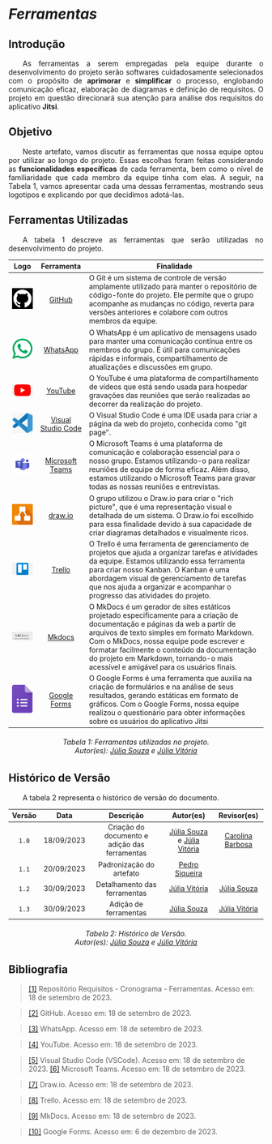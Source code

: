 # ***Ferramentas***

## **Introdução**
<p align="justify">
&emsp;&emsp;As ferramentas a serem empregadas pela equipe durante o desenvolvimento do projeto serão softwares cuidadosamente selecionados com o propósito de <b>aprimorar</b> e <b>simplificar</b> o processo, englobando comunicação eficaz, elaboração de diagramas e definição de requisitos. O projeto em questão direcionará sua atenção para análise dos requisitos do aplicativo <b>Jitsi</b>.
</p>

## **Objetivo**
<p align="justify">
&emsp;&emsp;Neste artefato, vamos discutir as ferramentas que nossa equipe optou por utilizar ao longo do projeto. Essas escolhas foram feitas considerando as <b>funcionalidades específicas</b> de cada ferramenta, bem como o nível de familiaridade que cada membro da equipe tinha com elas. A seguir, na Tabela 1, vamos apresentar cada uma dessas ferramentas, mostrando seus logotipos e explicando por que decidimos adotá-las.
</p>

## **Ferramentas Utilizadas**
<p align="justify">
&emsp;&emsp;A tabela 1 descreve as ferramentas que serão utilizadas no desenvolvimento do projeto.
</p>

|                                                                   Logo                                                                    |                             Ferramenta                              | Finalidade                                                                                        |
|:-----------------------------------------------------------------------------------------------------------------------------------------:|:-------------------------------------------------------------------:|---------------------------------------------------------------------------------------------------|
|   <img src="https://raw.githubusercontent.com/Requisitos-de-Software/2023.2-Jitsi/main/docs/assets/github.png" alt="Github" width=75px>   |                    [GitHub](https://github.com)                     |O Git é um sistema de controle de versão amplamente utilizado para manter o repositório de código-fonte do projeto. Ele permite que o grupo acompanhe as mudanças no código, reverta para versões anteriores e colabore com outros membros da equipe.                     |
| <img src="https://raw.githubusercontent.com/Requisitos-de-Software/2023.2-Jitsi/main/docs/assets/whatsapp.png" alt="Whatsapp" width=75px> |                [WhatsApp](https://www.whatsapp.com/)                | O WhatsApp é um aplicativo de mensagens usado para manter uma comunicação contínua entre os membros do grupo. É útil para comunicações rápidas e informais, compartilhamento de atualizações e discussões em grupo. |
|  <img src="https://raw.githubusercontent.com/Requisitos-de-Software/2023.2-Jitsi/main/docs/assets/youtube.png" alt="YouTube" width=75px>  |                   [YouTube](https://youtube.com)                    | O YouTube é uma plataforma de compartilhamento de vídeos que está sendo usada para hospedar gravações das reuniões que serão realizadas ao decorrer da realização do projeto.                                                  |
|   <img src="https://raw.githubusercontent.com/Requisitos-de-Software/2023.2-Jitsi/main/docs/assets/vscode.png" alt="VScode" width=75px>   |         [Visual Studio Code](https://code.visualstudio.com)         | O Visual Studio Code é uma IDE usada para criar a página da web do projeto, conhecida como "git page".                                                 |
|    <img src="https://raw.githubusercontent.com/Requisitos-de-Software/2023.2-Jitsi/main/docs/assets/teams.png" alt="Teams" width=75px>    | [Microsoft Teams](https://www.microsoft.com/pt-br/microsoft-teams/) | O Microsoft Teams é uma plataforma de comunicação e colaboração essencial para o nosso grupo. Estamos utilizando-o para realizar reuniões de equipe de forma eficaz. Além disso, estamos utilizando o Microsoft Teams para gravar todas as nossas reuniões e entrevistas.         |
|   <img src="https://raw.githubusercontent.com/Requisitos-de-Software/2023.2-Jitsi/main/docs/assets/drawio.png" alt="Drawio" width=75px>   |                 [draw.io](https://www.drawio.com/)                  | O grupo utilizou o Draw.io para criar o "rich picture", que é uma representação visual e detalhada de um sistema. O Draw.io foi escolhido para essa finalidade devido à sua capacidade de criar diagramas detalhados e visualmente ricos.                                                        |
|  <img src="https://raw.githubusercontent.com/Requisitos-de-Software/2023.2-Jitsi/main/docs/assets/trello.png" alt="Trello" width=110px>   |                  [Trello](https://www.trello.com/)                  | O Trello é uma ferramenta de gerenciamento de projetos que ajuda a organizar tarefas e atividades da equipe. Estamos utilizando essa ferramenta para criar nosso Kanban. O Kanban é uma abordagem visual de gerenciamento de tarefas que nos ajuda a organizar e acompanhar o progresso das atividades do projeto.                                                  |
|  <img src="https://raw.githubusercontent.com/Requisitos-de-Software/2023.2-Jitsi/main/docs/assets/mkdocs.png" alt="Mkdocs" width=110px>   |                  [Mkdocs](https://www.mkdocs.org/)                  | O MkDocs é um gerador de sites estáticos projetado especificamente para a criação de documentação e páginas da web a partir de arquivos de texto simples em formato Markdown. Com o MkDocs, nossa equipe pode escrever e formatar facilmente o conteúdo da documentação do projeto em Markdown, tornando-o mais acessível e amigável para os usuários finais.                       |
|  <img src="https://raw.githubusercontent.com/Requisitos-de-Software/2023.2-Jitsi/main/docs/assets/Google_Forms.png" alt="Google Forms" width=50px>   |                  [Google Forms](https://www.google.com/intl/pt-BR/forms/about/)                  | O Google Forms é uma ferramenta que auxilia na criação de formulários e na análise de seus resultados, gerando estáticas em formato de gráficos. Com o Google Forms, nossa equipe realizou o questionário para obter informações sobre os usuários do aplicativo Jitsi                      |

<h6 align = "center"> Tabela 1: Ferramentas utilizadas no projeto.
<br>Autor(es): <a href="https://github.com/JuliaSSouza">Júlia Souza</a> e <a href="https://github.com/Juhvitoria4">Júlia Vitória</a></h6>

## **Histórico de Versão**
<p align="justify">
&emsp;&emsp;A tabela 2 representa o histórico de versão do documento.
</p>

| Versão |    Data    |                   Descrição                   |                                            Autor(es)                                            |                     Revisor(es)                     |
|:------:|:----------:|:---------------------------------------------:|:-----------------------------------------------------------------------------------------------:|:---------------------------------------------------:|
| `1.0`  | 18/09/2023 | Criação do documento e adição das ferramentas | [Júlia Souza](https://github.com/JuliaSSouza) e [Júlia Vitória](https://github.com/Juhvitoria4) | [Carolina Barbosa](https://github.com/CarolinaBarb) |
| `1.1`  | 20/09/2023 |           Padronização do artefato            |                          [Pedro Siqueira](https://github.com/PedroSiq)                          |                                                     |
| `1.2`  | 30/09/2023 | Detalhamento das ferramentas | [Júlia Vitória](https://github.com/Juhvitoria4) |[Júlia Souza](https://github.com/JuliaSSouza) |
| `1.3`  | 30/09/2023 | Adição de ferramentas | [Júlia Souza](https://github.com/JuliaSSouza) |[Júlia Vitória](https://github.com/Juhvitoria4) |


<center>
<h6> Tabela 2: Histórico de Versão.
<br> Autor(es): <a href="https://github.com/JuliaSSouza">Júlia Souza</a> e <a href="https://github.com/Juhvitoria4">Júlia Vitória</a></h6>
</center>

## **Bibliografia**

> <a href="https://github.com/Requisitos-de-Software/2023.2-Jitsi">[1]</a> Repositório Requisitos - Cronograma - Ferramentas. Acesso em: 18 de setembro de 2023.

> <a href="https://github.com">[2]</a> GitHub. Acesso em: 18 de setembro de 2023.

> <a href="https://web.whatsapp.com/">[3]</a> WhatsApp. Acesso em: 18 de setembro de 2023.

> <a href="https://www.youtube.com">[4]</a> YouTube. Acesso em: 18 de setembro de 2023.

> <a href="https://code.visualstudio.com/">[5]</a> Visual Studio Code (VSCode). Acesso em: 18 de setembro de 2023.
> <a href="https://teams.microsoft.com/">[6]</a> Microsoft Teams. Acesso em: 18 de setembro de 2023.

> <a href="https://www.draw.io/">[7]</a> Draw.io. Acesso em: 18 de setembro de 2023.

> <a href="https://trello.com">[8]</a> Trello. Acesso em: 18 de setembro de 2023.

> <a href="https://www.mkdocs.org/">[9]</a> MkDocs. Acesso em: 18 de setembro de 2023.

> <a href="https://www.google.com/intl/pt-BR/forms/about/">[10]</a> Google Forms. Acesso em: 6 de dezembro de 2023.
